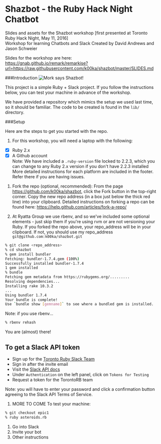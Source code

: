 Shazbot - the Ruby Hack Night Chatbot
=====================================

Slides and assets for the Shazbot workshop [first presented at Toronto Ruby Hack Night, May 11, 2016]  
Workshop for learning Chatbots and Slack
Created by David Andrews and Jason Schweier  

Slides for the workshop are here:  
https://gnab.github.io/remark/remarkise?url=https://raw.githubusercontent.com/k00ka/shazbot/master/SLIDES.md

###Introduction
![Mork says Shazbot!](http://www.unmotivating.com/wp-content/uploads/2014/08/ntpIdWz.jpg)

This project is a simple Ruby + Slack project. If you follow the instructions below, you can test your machine in advance of the workshop.

We have provided a repository which mimics the setup we used last time, so it should be familiar. The code to be created is found in the ``lib/`` directory.

###Setup

Here are the steps to get you started with the repo.

1. For this workshop, you will need a laptop with the following:
  - [x] Ruby 2.x  
  - [x] A Github account  
  Note: We have included a ``.ruby-version`` file locked to 2.2.3, which you can change to any Ruby 2.x version if you don't have 2.2.3 installed  
  More detailed instructions for each platform are included in the footer. Refer there if you are having issues.

1. Fork the repo (optional, recommended):
  From the page https://github.com/k00ka/shazbot, click the Fork button in the top-right corner. Copy the new repo address (in a box just below the thick red line) into your clipboard. Detailed instructions on forking a repo can be found here: https://help.github.com/articles/fork-a-repo/

1. At Ryatta Group we use rbenv, and so we've included some optional elements - just skip them if you're using rvm or are not versioning your Ruby. If you forked the repo above, your repo_address will be in your clipboard. If not, you should use my repo_address ``git@github.com:k00ka/shazbot.git``

  ```sh
  % git clone <repo_address>
  % cd shazbot
  % gem install bundler
  Fetching: bundler-1.7.4.gem (100%)
  Successfully installed bundler-1.7.4
  1 gem installed
  % bundle
  Fetching gem metadata from https://rubygems.org/.........
  Resolving dependencies...
  Installing rake 10.3.2
  ...
  Using bundler 1.7.4
  Your bundle is complete!
  Use `bundle show [gemname]` to see where a bundled gem is installed.
  ```
  Note: if you use rbenv...
  ```sh
  % rbenv rehash
  ```
  You are (almost) there!

## To get a Slack API token
- Sign up for the [Toronto Ruby Slack Team](https://torontoruby.slack.com/)
- Sign in after the invite email
- Visit the [Slack API docs](https://api.slack.com)
- Under `Authentication` on the left panel, click on `Tokens for Testing`
- Request a token for the TorontoRB team

Note: you will have to enter your password and click a confirmation button agreeing to the Slack API Terms of Service.

1. MORE TO COME To test your machine:
  ```sh
  % git checkout epic1
  % ruby asteroids.rb
  ```
1. Go into Slack
1. Invite your bot
1. Other instructions
